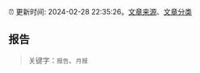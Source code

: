 :alarm_clock: 更新时间: 2024-02-28 22:35:26。[文章来源](/README.md)、[文章分类](/TAGS.md)

## 报告


> 关键字：`报告`、`月报`



